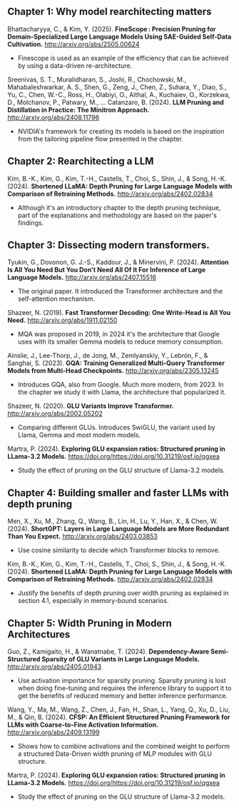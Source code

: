## Chapter 1: Why model rearchitecting matters

Bhattacharyya, C., & Kim, Y. (2025). **FineScope : Precision Pruning for Domain-Specialized Large Language Models Using SAE-Guided Self-Data Cultivation.** http://arxiv.org/abs/2505.00624
* Finescope is used as an example of the efficiency that can be achieved by using a data-driven re-architecture.

Sreenivas, S. T., Muralidharan, S., Joshi, R., Chochowski, M., Mahabaleshwarkar, A. S., Shen, G., Zeng, J., Chen, Z., Suhara, Y., Diao, S., Yu, C., Chen, W.-C., Ross, H., Olabiyi, O., Aithal, A., Kuchaiev, O., Korzekwa, D., Molchanov, P., Patwary, M., … Catanzaro, B. (2024). **LLM Pruning and Distillation in Practice: The Minitron Approach.** http://arxiv.org/abs/2408.11796
* NVIDIA's framework for creating its models is based on the inspiration from the tailoring pipeline flow presented in the chapter.

## Chapter 2: Rearchitecting a LLM
Kim, B.-K., Kim, G., Kim, T.-H., Castells, T., Choi, S., Shin, J., & Song, H.-K. (2024). **Shortened LLaMA: Depth Pruning for Large Language Models with Comparison of Retraining Methods.** http://arxiv.org/abs/2402.02834
* Although it's an introductory chapter to the depth pruning technique, part of the explanations and methodology are based on the paper's findings.

## Chapter 3: Dissecting modern transformers. 
Tyukin, G., Dovonon, G. J.-S., Kaddour, J., & Minervini, P. (2024). **Attention Is All You Need But You Don’t Need All Of It For Inference of Large Language Models.** http://arxiv.org/abs/2407.15516
* The original paper. It introduced the Transformer architecture and the self-attention mechanism.

Shazeer, N. (2019). **Fast Transformer Decoding: One Write-Head is All You Need.** http://arxiv.org/abs/1911.02150
* MQA was proposed in 2019, in 2024 it's the architecture that Google uses with its smaller Gemma models to reduce memory consumption.

Ainslie, J., Lee-Thorp, J., de Jong, M., Zemlyanskiy, Y., Lebrón, F., & Sanghai, S. (2023). **GQA: Training Generalized Multi-Query Transformer Models from Multi-Head Checkpoints.** http://arxiv.org/abs/2305.13245
* Introduces GQA, also from Google. Much more modern, from 2023. In the chapter we study it with Llama, the architecture that popularized it. 

Shazeer, N. (2020). **GLU Variants Improve Transformer.** http://arxiv.org/abs/2002.05202
* Comparing different GLUs. Introduces SwiGLU, the variant used by Llama, Gemma and most modern models.

Martra, P. (2024). **Exploring GLU expansion ratios: Structured pruning in LLama-3.2 Models.** https://doi.org/https://doi.org/10.31219/osf.io/qgxea
* Study the effect of pruning on the GLU structure of Llama-3.2 models.

## Chapter 4: **Building smaller and faster LLMs with depth pruning**
Men, X., Xu, M., Zhang, Q., Wang, B., Lin, H., Lu, Y., Han, X., & Chen, W. (2024). **ShortGPT: Layers in Large Language Models are More Redundant Than You Expect.** http://arxiv.org/abs/2403.03853
* Use cosine similarity to decide which Transformer blocks to remove. 

Kim, B.-K., Kim, G., Kim, T.-H., Castells, T., Choi, S., Shin, J., & Song, H.-K. (2024). **Shortened LLaMA: Depth Pruning for Large Language Models with Comparison of Retraining Methods.** http://arxiv.org/abs/2402.02834

* Justify the benefits of depth pruning over width pruning as explained in section 4.1, especially in memory-bound scenarios.

## Chapter 5: **Width Pruning in Modern Architectures**
Guo, Z., Kamigaito, H., & Wanatnabe, T. (2024). **Dependency-Aware Semi-Structured Sparsity of GLU Variants in Large Language Models.** http://arxiv.org/abs/2405.01943
* Use activation importance for sparsity pruning. Sparsity pruning is lost when doing fine-tuning and requires the inference library to support it to get the benefits of reduced memory and better inference performance. 

Wang, Y., Ma, M., Wang, Z., Chen, J., Fan, H., Shan, L., Yang, Q., Xu, D., Liu, M., & Qin, B. (2024). **CFSP: An Efficient Structured Pruning Framework for LLMs with Coarse-to-Fine Activation Information.** http://arxiv.org/abs/2409.13199
* Shows how to combine activations and the combined weight to perform a structured Data-Driven width pruning of MLP modules with GLU structure.

Martra, P. (2024). **Exploring GLU expansion ratios: Structured pruning in LLama-3.2 Models.** https://doi.org/https://doi.org/10.31219/osf.io/qgxea
* Study the effect of pruning on the GLU structure of Llama-3.2 models.


